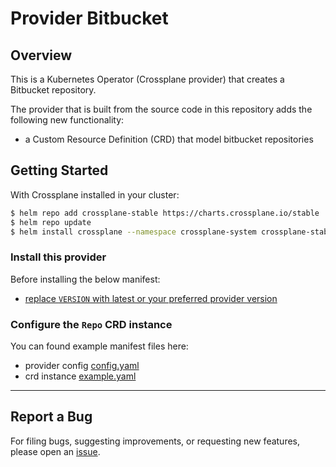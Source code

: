 # Provider Bitbucket

## Overview

This is a Kubernetes Operator (Crossplane provider) that creates a Bitbucket repository.

The provider that is built from the source code in this repository adds the following new functionality:

- a Custom Resource Definition (CRD) that model bitbucket repositories

## Getting Started

With Crossplane installed in your cluster:

```sh
$ helm repo add crossplane-stable https://charts.crossplane.io/stable
$ helm repo update
$ helm install crossplane --namespace crossplane-system crossplane-stable/crossplane
```

### Install this provider

Before installing the below manifest:

- [replace `VERSION` with latest or your preferred provider version](./examples/provider.yaml)

### Configure the `Repo` CRD instance

You can found example manifest files here:

- provider config [config.yaml](./examples/config.yaml)
- crd instance [example.yaml](./examples/example.yaml)

---



## Report a Bug

For filing bugs, suggesting improvements, or requesting new features, please open an [issue](https://github.com/krateoplatformops/provider-git/issues).